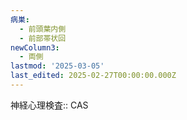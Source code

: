 ```yaml
---
病巣:
  - 前頭葉内側
  - 前部帯状回
newColumn3:
  - 両側
lastmod: '2025-03-05'
last_edited: 2025-02-27T00:00:00.000Z
---
```


神経心理検査:: CAS
